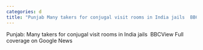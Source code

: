 ```yaml
---
categories: d
title: "Punjab Many takers for conjugal visit rooms in India jails  BBC"
---
```

Punjab: Many takers for conjugal visit rooms in India jails&nbsp;&nbsp;BBCView Full coverage on Google News